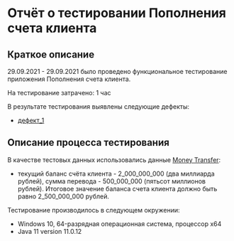 # Отчёт о тестировании Пополнения счета клиента

## Краткое описание

29.09.2021 - 29.09.2021 было проведено функциональное тестирование приложения Пополнения счета клиента.

На тестирование затрачено: 1 час

В результате тестирования выявлены следующие дефекты:
* [дефект_1](https://github.com/OlgaKP/MoneyTransfer/issues/1)

## Описание процесса тестирования

В качестве тестовых данных использовались данные [Money Transfer](https://github.com/netology-code/javaqa-homeworks/blob/master/intro/MERGED.md):
* текущий баланс счёта клиента - 2_000_000_000 (два миллиарда рублей), сумма перевода - 500_000_000 (пятьсот миллионов рублей). Итоговое значение баланса счета клиента должно быть равно 2_500_000_000 рублей.

Тестирование производилось в следующем окружении:
* Windows 10, 64-разрядная операционная система, процессор x64
* Java 11 version 11.0.12
